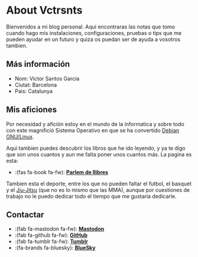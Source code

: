 # About Vctrsnts

Bienvenidos a mi blog personal. Aqui encontraras las notas que tomo cuando hago mis instalaciones, configuraciones, pruebas o tips que me pueden ayudar en un futuro y quiza os puedan ser de ayuda a vosotros tambien.

## Más información

- Nom: Victor Santos Garcia
- Ciutat: Barcelona
- Pais: Catalunya

## Mis aficiones

Por necesidad y afición estoy en el mundo de la informatica y sobre todo con este magnifició Sistema Operativo en que se ha convertido <a href="https://www.debian.org" target="_blank" rel="noopener noreferrer me" title="Debian GNU/Linux">Debian GNU/Linux</a>.

Aqui tambien puedes descubrir los libros que he ido leyendo, y ya te digo que son unos cuantos y aun me falta poner unos cuantos más. La pagina es esta:
- :(fas fa-book fa-fw): **[Parlem de llibres](https://vsantos.envs.net)**

Tambien esta el deporte, entre los que no pueden faltar el futbol, el basquet y el <a href="" target="_blank" rel="noopener noreferrer me" title="Jiu-Jitsu">Jiu-Jitsu</a> (que no es lo mismo que las MMA), aunque por cuestiones de trabajo no le puedo dedicar todo el tiempo que me gustaria dedicarle.

## Contactar
- :(fab fa-mastodon fa-fw): **[Mastodon](https://mastodon.online/@vsantos)**
- :(fab fa-github fa-fw): **[GitHub](https://www.github.com/Vctrsnts)**
- :(fab fa-tumblr fa-fw): **[Tumblr](https://www.tumblr.com/vctrsnts)**
- :(fa-brands fa-bluesky): **[BlueSky](https://bsky.app/profile/vctrsnts.bsky.social)**

